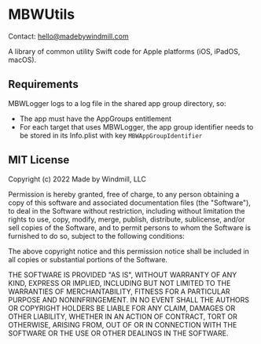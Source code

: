 # MBWUtils

Contact: <hello@madebywindmill.com>

A library of common utility Swift code for Apple platforms (iOS, iPadOS, macOS).

## Requirements

MBWLogger logs to a log file in the shared app group directory, so:

* The app must have the AppGroups entitlement
* For each target that uses MBWLogger, the app group identifier needs to be stored in its Info.plist with key `MBWAppGroupIdentifier` 

## MIT License

Copyright (c) 2022 Made by Windmill, LLC

Permission is hereby granted, free of charge, to any person obtaining a copy of
this software and associated documentation files (the "Software"), to deal in
the Software without restriction, including without limitation the rights to
use, copy, modify, merge, publish, distribute, sublicense, and/or sell copies of
the Software, and to permit persons to whom the Software is furnished to do so,
subject to the following conditions:

The above copyright notice and this permission notice shall be included in all
copies or substantial portions of the Software.

THE SOFTWARE IS PROVIDED "AS IS", WITHOUT WARRANTY OF ANY KIND, EXPRESS OR
IMPLIED, INCLUDING BUT NOT LIMITED TO THE WARRANTIES OF MERCHANTABILITY, FITNESS
FOR A PARTICULAR PURPOSE AND NONINFRINGEMENT. IN NO EVENT SHALL THE AUTHORS OR
COPYRIGHT HOLDERS BE LIABLE FOR ANY CLAIM, DAMAGES OR OTHER LIABILITY, WHETHER
IN AN ACTION OF CONTRACT, TORT OR OTHERWISE, ARISING FROM, OUT OF OR IN
CONNECTION WITH THE SOFTWARE OR THE USE OR OTHER DEALINGS IN THE SOFTWARE.
